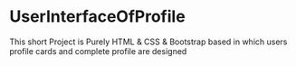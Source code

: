 # UserInterfaceOfProfile
This short Project is Purely HTML &amp; CSS &amp; Bootstrap based in which users profile cards and complete profile are designed
